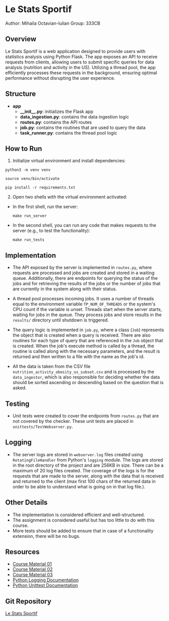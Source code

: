 # Le Stats Sportif

Author: Mihaila Octavian-Iulian
Group: 333CB

## Overview

Le Stats Sportif is a web application designed to provide users with statistics analysis using Python Flask. The app exposes an API to receive requests from clients, allowing users to submit specific queries for data analysis (nutrition and activity in the US). Utilizing a thread pool, the app efficiently processes these requests in the background, ensuring optimal performance without disrupting the user experience.

## Structure

- **app**
  - **\_\_init\_\_.py**: initializes the Flask app
  - **data_ingestion.py**: contains the data ingestion logic
  - **routes.py**: contains the API routes
  - **job.py**: contains the routines that are used to query the data
  - **task_runner.py**: contains the thread pool logic

## How to Run

1. Initialize virtual environment and install dependencies:
  ```
  python3 -m venv venv
  ```
  ```
  source venv/bin/activate
  ```
  ```
  pip install -r requirements.txt
  ```
2. Open two shells with the virtual environment activated:
- In the first shell, run the server:
  ```
  make run_server
  ```
- In the second shell, you can run any code that makes requests to the server (e.g., to test the functionality):
  ```
  make run_tests
  ```

## Implementation

- The API exposed by the server is implemented in `routes.py`, where requests are processed and jobs are created and stored in a waiting queue. Additionally, there are endpoints for querying the status of the jobs and for retrieving the results of the jobs or the number of jobs that are currently in the system along with their status.

- A thread pool processes incoming jobs. It uses a number of threads equal to the environment variable `TP_NUM_OF_THREADS` or the system's CPU count if the variable is unset. Threads start when the server starts, waiting for jobs in the queue. They process jobs and store results in the `results/` directory until shutdown is triggered.

- The query logic is implemented in `job.py`, where a class (`Job`) represents the object that is created when a query is received. There are also routines for each type of query that are referenced in the `Job` object that is created. When the job's execute method is called by a thread, the routine is called along with the necessary parameters, and the result is returned and then written to a file with the name as the job's id.

- All the data is taken from the CSV file `nutrition_activity_obesity_us_subset.csv` and is processed by the `data_ingestor`, which is also responsible for deciding whether the data should be sorted ascending or descending based on the question that is asked.

## Testing

- Unit tests were created to cover the endpoints from `routes.py` that are not covered by the checker. These unit tests are placed in `unittests/TestWebserver.py`.

## Logging

- The server logs are stored in `webserver.log` files created using `RotatingFileHandler` from Python's `logging` module. The logs are stored in the root directory of the project and are 256KB in size. There can be a maximum of 20 log files created. The coverage of the logs is for the requests that are made to the server, along with the data that is received and returned to the client (max first 100 chars of the returned data in order to be able to understand what is going on in that log file.).

## Other Details

- The implementation is considered efficient and well-structured.
- The assignment is considered useful but has too little to do with this course.
- More tests should be added to ensure that in case of a functionality extension, there will be no bugs.

## Resources

- [Course Material 01](https://ocw.cs.pub.ro/courses/asc/laboratoare/01)
- [Course Material 02](https://ocw.cs.pub.ro/courses/asc/laboratoare/02)
- [Course Material 03](https://ocw.cs.pub.ro/courses/asc/laboratoare/03)
- [Python Logging Documentation](https://docs.python.org/3/library/logging.html)
- [Python Unittest Documentation](https://docs.python.org/3/library/unittest.html)

## Git Repository

[Le Stats Sportif](https://github.com/OctavianMihaila/Le-Stats-Sportif)

